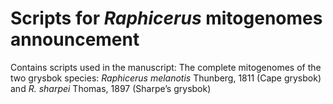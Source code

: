 # Scripts for _Raphicerus_ mitogenomes announcement
Contains scripts used in the manuscript: The complete mitogenomes of the two grysbok species: _Raphicerus melanotis_ Thunberg, 1811 (Cape grysbok) and _R. sharpei_ Thomas, 1897 (Sharpe’s grysbok)
